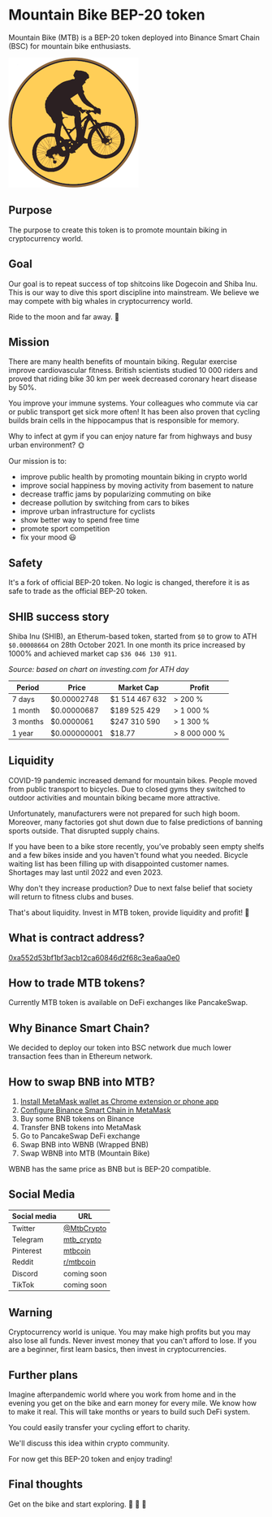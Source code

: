 # Mountain Bike BEP-20 token
Mountain Bike (MTB) is a BEP-20 token deployed into Binance Smart Chain (BSC) for mountain bike enthusiasts.

![MTB token](images/mtbcoin_256x256.png)

## Purpose

The purpose to create this token is to promote mountain biking in cryptocurrency world.

## Goal

Our goal is to repeat success of top shitcoins like Dogecoin and Shiba Inu. This is our way to dive this sport discipline into mainstream. We believe we may compete with big whales in cryptocurrency world.

Ride to the moon and far away. :rocket:

## Mission

There are many health benefits of mountain biking. Regular exercise improve cardiovascular fitness. British scientists studied 10 000 riders and proved that riding bike 30 km per week decreased coronary heart disease by 50%.

You improve your immune systems. Your colleagues who commute via car or public transport get sick more often! It has been also proven that cycling builds brain cells in the hippocampus that is responsible for memory.

Why to infect at gym if you can enjoy nature far from highways and busy urban environment? :sun_with_face:

Our mission is to:
* improve public health by promoting mountain biking in crypto world
* improve social happiness by moving activity from basement to nature
* decrease traffic jams by popularizing commuting on bike
* decrease pollution by switching from cars to bikes
* improve urban infrastructure for cyclists
* show better way to spend free time
* promote sport competition
* fix your mood :smiley:

## Safety

It's a fork of official BEP-20 token. No logic is changed, therefore it is as safe to trade as the official BEP-20 token.

## SHIB success story

Shiba Inu (SHIB), an Etherum-based token, started from `$0` to grow to ATH `$0.00008664` on 28th October 2021. In one month its price increased by 1000% and achieved market cap `$36 046 130 911`.

_Source: based on chart on investing.com for ATH day_

| Period | Price | Market Cap | Profit |
| ------ | ----- | ---------- | ------ |
| 7 days | $0.00002748 | $1 514 467 632 | > 200 % |
| 1 month | $0.00000687 | $189 525 429 | > 1 000 % |
| 3 months | $0.0000061 | $247 310 590 | > 1 300 % |
| 1 year | $0.000000001 | $18.77 | > 8 000 000 % |

## Liquidity

COVID-19 pandemic increased demand for mountain bikes. People moved from public transport to bicycles. Due to closed gyms they switched to outdoor activities and mountain biking became more attractive.

Unfortunately, manufacturers were not prepared for such high boom. Moreover, many factories got shut down due to false predictions of banning sports outside. That disrupted supply chains.

If you have been to a bike store recently, you’ve probably seen empty shelfs and a few bikes inside and you haven't found what you needed. Bicycle waiting list has been filling up with disappointed customer names. Shortages may last until 2022 and even 2023.

Why don't they increase production? Due to next false belief that society will return to fitness clubs and buses.

That's about liquidity. Invest in MTB token, provide liquidity and profit! :money_with_wings:

## What is contract address?

[0xa552d53bf1bf3acb12ca60846d2f68c3ea6aa0e0](https://bscscan.com/token/0xa552d53bf1bf3acb12ca60846d2f68c3ea6aa0e0)

## How to trade MTB tokens?

Currently MTB token is available on DeFi exchanges like PancakeSwap.

## Why Binance Smart Chain?

We decided to deploy our token into BSC network due much lower transaction fees than in Ethereum network.

## How to swap BNB into MTB?

1. [Install MetaMask wallet as Chrome extension or phone app](https://metamask.io/)
2. [Configure Binance Smart Chain in MetaMask](https://academy.binance.com/pl/articles/connecting-metamask-to-binance-smart-chain)
3. Buy some BNB tokens on Binance
4. Transfer BNB tokens into MetaMask
5. Go to PancakeSwap DeFi exchange
6. Swap BNB into WBNB (Wrapped BNB)
7. Swap WBNB into MTB (Mountain Bike)

WBNB has the same price as BNB but is BEP-20 compatible.

## Social Media

| Social media | URL |
| ------------ | --- |
| Twitter | [@MtbCrypto](https://twitter.com/MtbCrypto) |
| Telegram | [mtb_crypto](https://t.me/mtb_crypto) |
| Pinterest | [mtbcoin](https://www.pinterest.com/mtbcoin/mtb-bep-20-token/) |
| Reddit | [r/mtbcoin](https://www.reddit.com/r/mtbcoin/) |
| Discord | coming soon |
| TikTok | coming soon |

## Warning

Cryptocurrency world is unique. You may make high profits but you may also lose all funds. Never invest money that you can't afford to lose. If you are a beginner, first learn basics, then invest in cryptocurrencies.

## Further plans

Imagine afterpandemic world where you work from home and in the evening you get on the bike and earn money for every mile. We know how to make it real. This will take months or years to build such DeFi system.

You could easily transfer your cycling effort to charity.

We'll discuss this idea within crypto community.

For now get this BEP-20 token and enjoy trading!

## Final thoughts

Get on the bike and start exploring. :cactus: :mushroom: :blossom: 
